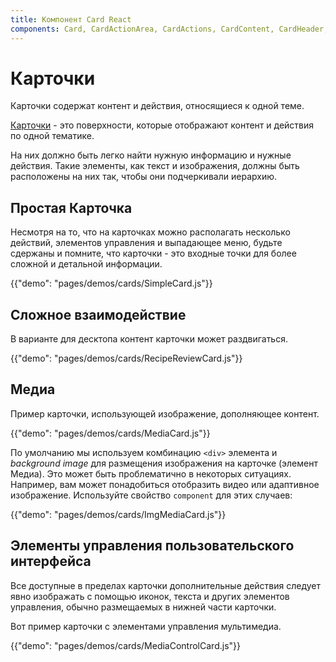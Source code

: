 ```yaml
---
title: Компонент Card React
components: Card, CardActionArea, CardActions, CardContent, CardHeader, CardMedia, Collapse, Paper
---
```

# Карточки

<p class="description">Карточки содержат контент и действия, относящиеся к одной теме.</p>

[Карточки](https://material.io/design/components/cards.html) - это поверхности, которые отображают контент и действия по одной тематике.

На них должно быть легко найти нужную информацию и нужные действия. Такие элементы, как текст и изображения, должны быть расположены на них так, чтобы они подчеркивали иерархию.

## Простая Карточка

Несмотря на то, что на карточках можно располагать несколько действий, элементов управления и выпадающее меню, будьте сдержаны и помните, что карточки - это входные точки для более сложной и детальной информации.

{{"demo": "pages/demos/cards/SimpleCard.js"}}

## Сложное взаимодействие

В варианте для десктопа контент карточки может раздвигаться.

{{"demo": "pages/demos/cards/RecipeReviewCard.js"}}

## Медиа

Пример карточки, использующей изображение, дополняющее контент.

{{"demo": "pages/demos/cards/MediaCard.js"}}

По умолчанию мы используем комбинацию `<div>` элемента и *background image* для размещения изображения на карточке (элемент Медиа). Это может быть проблематично в некоторых ситуациях. Например, вам может понадобиться отобразить видео или адаптивное изображение. Используйте свойство `component` для этих случаев:

{{"demo": "pages/demos/cards/ImgMediaCard.js"}}

## Элементы управления пользовательского интерфейса

Все доступные в пределах карточки дополнительные действия следует явно изображать с помощью иконок, текста и других элементов управления, обычно размещаемых в нижней части карточки.

Вот пример карточки с элементами управления мультимедиа.

{{"demo": "pages/demos/cards/MediaControlCard.js"}}